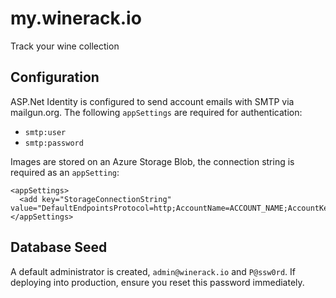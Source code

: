 my.winerack.io
==============

Track your wine collection

Configuration
-------------

ASP.Net Identity is configured to send account emails with SMTP via mailgun.org. The following `appSettings` are required for authentication:

 - `smtp:user`
 - `smtp:password`

Images are stored on an Azure Storage Blob, the connection string is required as an `appSetting`:

    <appSettings>
      <add key="StorageConnectionString" value="DefaultEndpointsProtocol=http;AccountName=ACCOUNT_NAME;AccountKey=ACCOUNT_KEY;"/>
    </appSettings>

Database Seed
-------------

A default administrator is created, `admin@winerack.io` and `P@ssw0rd`. If deploying into production, ensure you reset this password immediately.
